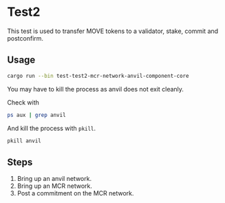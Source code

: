 # Test2

This test is used to transfer MOVE tokens to a validator, stake, commit and postconfirm.

## Usage

```bash
cargo run --bin test-test2-mcr-network-anvil-component-core
```

You may have to kill the process as anvil does not exit cleanly.

Check with

```bash
ps aux | grep anvil
```

And kill the process with `pkill`.

```bash
pkill anvil
```

## Steps

1. Bring up an anvil network.
2. Bring up an MCR network.
3. Post a commitment on the MCR network.
